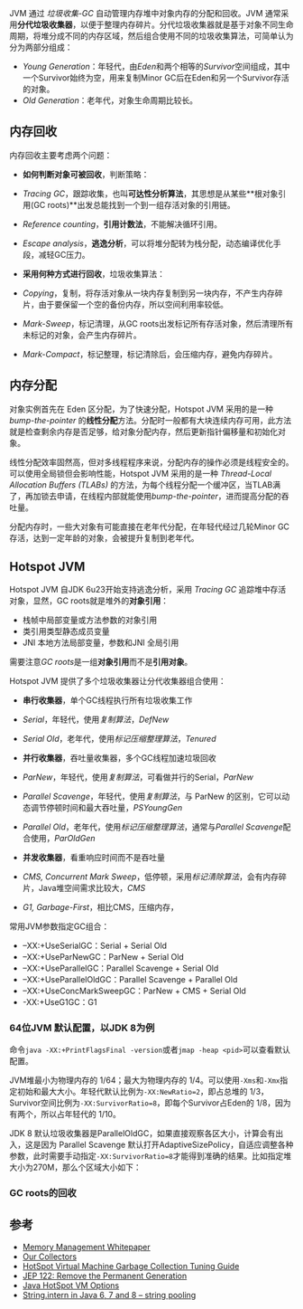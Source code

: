 JVM 通过 *垃圾收集-GC* 自动管理内存堆中对象内存的分配和回收。JVM 通常采用**分代垃圾收集器**，以便于整理内存碎片。分代垃圾收集器就是基于对象不同生命周期，将堆分成不同的内存区域，然后组合使用不同的垃圾收集算法，可简单认为分为两部分组成：

- *Young Generation*：年轻代，由*Eden*和两个相等的*Survivor*空间组成，其中一个Survivor始终为空，用来复制Minor GC后在Eden和另一个Survivor存活的对象。
- *Old Generation*：老年代，对象生命周期比较长。


## 内存回收

内存回收主要考虑两个问题：

- **如何判断对象可被回收**，判断策略：

 - *Tracing GC*，跟踪收集，也叫**可达性分析算法**，其思想是从某些**根对象引用(GC roots)**出发总能找到一个到一组存活对象的引用链。
 - *Reference counting*，**引用计数法**，不能解决循环引用。
 - *Escape analysis*，**逃逸分析**，可以将堆分配转为栈分配，动态编译优化手段，减轻GC压力。


- **采用何种方式进行回收**，垃圾收集算法：

 - *Copying*，复制，将存活对象从一块内存复制到另一块内存，不产生内存碎片，由于要保留一个空的备份内存，所以空间利用率较低。
 - *Mark-Sweep*，标记清理，从GC roots出发标记所有存活对象，然后清理所有未标记的对象，会产生内存碎片。
 - *Mark-Compact*，标记整理，标记清除后，会压缩内存，避免内存碎片。


## 内存分配

对象实例首先在 Eden 区分配，为了快速分配，Hotspot JVM 采用的是一种 *bump-the-pointer* 的**线性分配**方法。分配时一般都有大块连续内存可用，此方法就是检查剩余内存是否足够，给对象分配内存，然后更新指针偏移量和初始化对象。


线性分配效率固然高，但对多线程程序来说，分配内存的操作必须是线程安全的。可以使用全局锁但会影响性能，Hotspot JVM 采用的是一种 *Thread-Local Allocation Buffers (TLABs)* 的方法，为每个线程分配一个缓冲区，当TLAB满了，再加锁去申请，在线程内部就能使用*bump-the-pointer*，进而提高分配的吞吐量。


分配内存时，一些大对象有可能直接在老年代分配，在年轻代经过几轮Minor GC存活，达到一定年龄的对象，会被提升复制到老年代。


## Hotspot JVM

Hotspot JVM 自JDK 6u23开始支持逃逸分析，采用 *Tracing GC* 追踪堆中存活对象，显然，GC roots就是堆外的**对象引用**：

- 栈帧中局部变量或方法参数的对象引用
- 类引用类型静态成员变量
- JNI 本地方法局部变量，参数和JNI 全局引用



需要注意*GC roots*是一组**对象引用**而不是**引用对象**。



Hotspot JVM 提供了多个垃圾收集器让分代收集器组合使用：

- **串行收集器**，单个GC线程执行所有垃圾收集工作

 - *Serial*，年轻代，使用*复制算法*，*DefNew*
 - *Serial Old*，老年代，使用*标记压缩整理算法*，*Tenured*

- **并行收集器**，吞吐量收集器，多个GC线程加速垃圾回收

 - *ParNew*，年轻代，使用*复制算法*，可看做并行的Serial，*ParNew*
 - *Parallel Scavenge*，年轻代，使用*复制算法*，与 ParNew 的区别，它可以动态调节停顿时间和最大吞吐量，*PSYoungGen*
 - *Parallel Old*，老年代，使用*标记压缩整理算法*，通常与*Parallel Scavenge*配合使用，*ParOldGen*

- **并发收集器**，看重响应时间而不是吞吐量

 - *CMS, Concurrent Mark Sweep*，低停顿，采用*标记清除算法*，会有内存碎片，Java堆空间需求比较大，*CMS*
 - *G1, Garbage-First*，相比CMS，压缩内存，



常用JVM参数指定GC组合：

- –XX:+UseSerialGC：Serial + Serial Old
- –XX:+UseParNewGC：ParNew + Serial Old
- –XX:+UseParallelGC：Parallel Scavenge + Serial Old
- –XX:+UseParallelOldGC：Parallel Scavenge + Parallel Old
- –XX:+UseConcMarkSweepGC：ParNew + CMS + Serial Old
- -XX:+UseG1GC：G1


### 64位JVM 默认配置，以JDK 8为例


命令`java -XX:+PrintFlagsFinal -version`或者`jmap -heap <pid>`可以查看默认配置。


JVM堆最小为物理内存的 1/64；最大为物理内存的 1/4。可以使用`-Xms`和`-Xmx`指定初始和最大大小。年轻代默认比例为`-XX:NewRatio=2`，即占总堆的 1/3，Survivor空间比例为`-XX:SurvivorRatio=8`，即每个Survivor占Eden的 1/8，因为有两个，所以占年轻代的 1/10。

JDK 8 默认垃圾收集器是ParallelOldGC，如果直接观察各区大小，计算会有出入，这是因为 Parallel Scavenge 默认打开AdaptiveSizePolicy，自适应调整各种参数，此时需要手动指定`-XX:SurvivorRatio=8`才能得到准确的结果。比如指定堆大小为270M，那么个区域大小如下：



### GC roots的回收





## 参考

- [Memory Management Whitepaper](http://www.oracle.com/technetwork/java/javase/tech/memorymanagement-whitepaper-1-150020.pdf)
- [Our Collectors](https://blogs.oracle.com/jonthecollector/entry/our_collectors)
- [HotSpot Virtual Machine Garbage Collection Tuning Guide](http://docs.oracle.com/javase/8/docs/technotes/guides/vm/gctuning/)
- [JEP 122: Remove the Permanent Generation](http://openjdk.java.net/jeps/122)
- [Java HotSpot VM Options](http://www.oracle.com/technetwork/java/javase/tech/vmoptions-jsp-140102.html)
- [String.intern in Java 6, 7 and 8 – string pooling](http://java-performance.info/string-intern-in-java-6-7-8/)
 